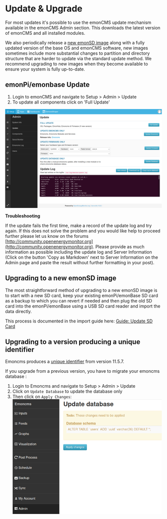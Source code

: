 # Update & Upgrade

For most updates it's possible to use the emonCMS update mechanism available in the emonCMS Admin section. This downloads the latest version of emonCMS and all installed modules.

We also periodically release a [new emonSD image](https://github.com/openenergymonitor/emonpi/wiki/emonSD-pre-built-SD-card-Download-&-Change-Log) along with a fully updated version of the base OS and emonCMS software, new images sometimes include more substantial changes to partition and directory structure that are harder to update via the standard update method. We recommend upgrading to new images when they become available to ensure your system is fully up-to-date.

## emonPi/emonbase Update

1. Login to emonCMS and navigate to Setup > Admin > Update
2. To update all components click on 'Full Update'

![emoncms update](img/emoncms_update.png)

**Troubleshooting**

If the update fails the first time, make a record of the update log and try again. If this does not solve the problem and you would like help to proceed further please let us know on the forums [http://community.openenergymonitor.org](http://community.openenergymonitor.org). Please provide as much information as possible including the update log and Server Information (Click on the button 'Copy as Markdown' next to Server Information on the Admin page and paste the result without further formatting in your post).

## Upgrading to a new emonSD image

The most straightforward method of upgrading to a new emonSD image is to start with a new SD card, keep your existing emonPi/emonBase SD card as a backup to which you can revert if needed and then plug the old SD card into the emonPi/emonBase using a USB SD card reader and import the data directly.

This process is documented in the import guide here: [Guide: Update SD Card](https://guide.openenergymonitor.org/setup/import/#update-sd-card-and-import-using-an-usb-sd-card-reader)

## Upgrading to a version producing a unique identifier

Emoncms produces a [unique identifier](https://en.wikipedia.org/wiki/Universally_unique_identifier) from version 11.5.7.

If you upgrade from a previous version, you have to migrate your emoncms database :

1. Login to Emoncms and navigate to Setup > Admin > Update
2. Click on `Update Database` to update the database only
3. Then click on `Apply Changes`:
![migrate_database_to_uuid](img/emoncms_update_migrate_database_to_uuid.png)
